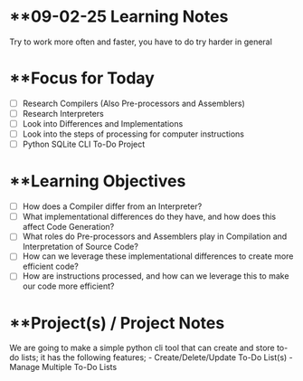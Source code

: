 # **09-02-25 Learning Notes
Try to work more often and faster, you have to do try harder in general
# **Focus for Today
-  [ ] Research Compilers (Also Pre-processors and Assemblers)
-  [ ] Research Interpreters
-  [ ] Look into Differences and Implementations
-  [ ] Look into the steps of processing for computer instructions
-  [ ] Python SQLite CLI To-Do Project
# **Learning Objectives
-  [ ] How does a Compiler differ from an Interpreter?
-  [ ] What implementational differences do they have, and how does this affect Code Generation?
-  [ ] What roles do Pre-processors and Assemblers play in Compilation and Interpretation of Source Code?
-  [ ] How can we leverage these implementational differences to create more efficient code?
-  [ ] How are instructions processed, and how can we leverage this to make our code more efficient?
# **Project(s) / Project Notes

We are going to make a simple python cli tool that can create and store to-do lists; it has the following features;
	- Create/Delete/Update To-Do List(s)
		- Manage Multiple To-Do Lists